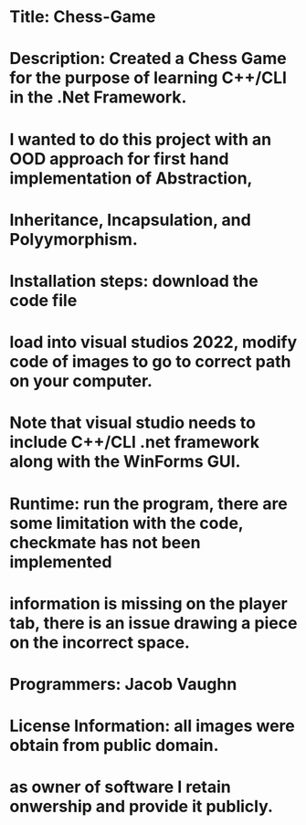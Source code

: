 # Title: Chess-Game
# Description: Created a Chess Game for the purpose of learning C++/CLI in the .Net Framework.
# I wanted to do this project with an OOD approach for first hand implementation of Abstraction, 
# Inheritance, Incapsulation, and Polyymorphism.
# Installation steps: download the code file
# load into visual studios 2022, modify code of images to go to correct path on your computer.
# Note that visual studio needs to include C++/CLI .net framework along with the WinForms GUI.
# Runtime: run the program, there are some limitation with the code, checkmate has not been implemented
# information is missing on the player tab, there is an issue drawing a piece on the incorrect space.
# Programmers: Jacob Vaughn
# License Information: all images were obtain from public domain.
# as owner of software I retain onwership and provide it publicly.
